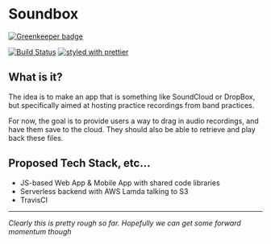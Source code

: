 # Soundbox

[![Greenkeeper badge](https://badges.greenkeeper.io/abstractKnowledge/soundbox.svg)](https://greenkeeper.io/)

[![Build Status](https://travis-ci.org/abstractKnowledge/soundbox.svg?branch=master)](https://travis-ci.org/abstractKnowledge/soundbox)
[![styled with prettier](https://img.shields.io/badge/styled_with-prettier-ff69b4.svg)](https://github.com/prettier/prettier)

## What is it?

The idea is to make an app that is something like SoundCloud or DropBox, but specifically aimed
at hosting practice recordings from band practices.

For now, the goal is to provide users a way to drag in audio recordings, and have them save to the
cloud. They should also be able to retrieve and play back these files.

## Proposed Tech Stack, etc...

 - JS-based Web App & Mobile App with shared code libraries
 - Serverless backend with AWS Lamda talking to S3
 - TravisCI

------------------------------------

*Clearly this is pretty rough so far. Hopefully we can get some forward momentum though*
